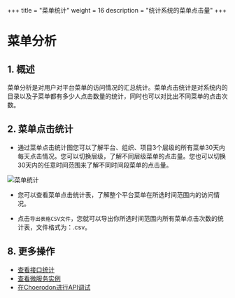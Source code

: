 +++
title = "菜单统计"
weight = 16
description = "统计系统的菜单点击量"
+++


# 菜单分析

## 1. 概述
菜单分析是对用户对平台菜单的访问情况的汇总统计。菜单点击统计是对系统内的目录以及子菜单都有多少人点击数量的统计，同时也可以对比出不同菜单的点击次数。


## 2. 菜单点击统计

- 通过菜单点击统计图您可以了解平台、组织、项目3个层级的所有菜单30天内每天点击情况。您可以切换层级，了解不同层级菜单的点击量。您也可以切换30天内的任意时间范围来了解不同时间段菜单的点击量。

![菜单统计](/docs/user-guide/manager-guide/image/site-statistics-01.png)

- 您可以查看菜单点击统计表，了解整个平台菜单在所选时间范围内的访问情况。

- 点击`导出表格CSV文件`，您就可以导出你所选时间范围内所有菜单点击次数的统计表，文件格式为：.csv。

## 8. 更多操作

- [查看接口统计](../api-overveiw)
- [查看微服务实例](../instance)
- [在Choerodon进行API调试](../api)